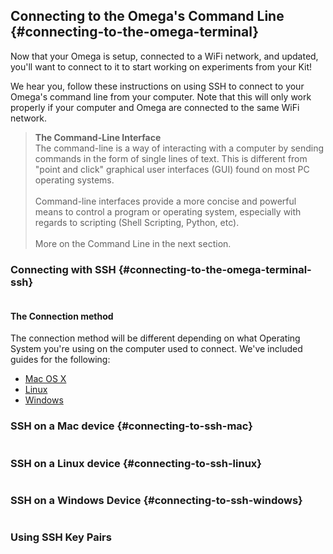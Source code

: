 ## Connecting to the Omega's Command Line {#connecting-to-the-omega-terminal}

Now that your Omega is setup, connected to a WiFi network, and updated, you'll want to connect to it to start working on experiments from your Kit!

We hear you, follow these instructions on using SSH to connect to your Omega's command line from your computer. Note that this will only work properly if your computer and Omega are connected to the same WiFi network.

>**The Command-Line Interface** <br>
>The command-line is a way of interacting with a computer by sending commands in the form of single lines of text. This is different from "point and click" graphical user interfaces (GUI) found on most PC operating systems. <br><br>
>Command-line interfaces provide a more concise and powerful means to control a program or operating system, especially with regards to scripting (Shell Scripting, Python, etc). <br><br>
>More on the Command Line in the next section.


### Connecting with SSH {#connecting-to-the-omega-terminal-ssh}

```{r child = '../../../Documentation/Get-Started/Using-the-Command-Line/Connecting-to-the-Omega-Terminal-Component-1-ssh-intro.md'}
```

#### The Connection method

The connection method will be different depending on what Operating System you're using on the computer used to connect. We've included guides for the following:

* [Mac OS X](#connecting-to-ssh-mac)
* [Linux](#connecting-to-ssh-linux)
* [Windows](#connecting-to-ssh-windows)


### SSH on a Mac device {#connecting-to-ssh-mac}

```{r child = '../../../Documentation/Get-Started/Using-the-Command-Line/Connecting-to-the-Omega-Terminal-Component-2-ssh-mac.md'}
```

### SSH on a Linux device {#connecting-to-ssh-linux}

```{r child = '../../../Documentation/Get-Started/Using-the-Command-Line/Connecting-to-the-Omega-Terminal-Component-3-ssh-linux.md'}
```

### SSH on a Windows Device {#connecting-to-ssh-windows}

```{r child = '../../../Documentation/Get-Started/Using-the-Command-Line/Connecting-to-the-Omega-Terminal-Component-4-ssh-windows.md'}
```


### Using SSH Key Pairs

```{r child = '../../../Documentation/Get-Started/Using-the-Command-Line/Connecting-to-the-Omega-Terminal-Component-5-ssh-key-pairs.md'}
```
